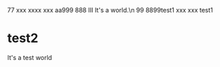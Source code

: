 77
xxx
xxxx
xxx
aa999
888
III
It's a world.\n
99
8899test1
xxx
xxx
 test1
# test2
It's a test world
